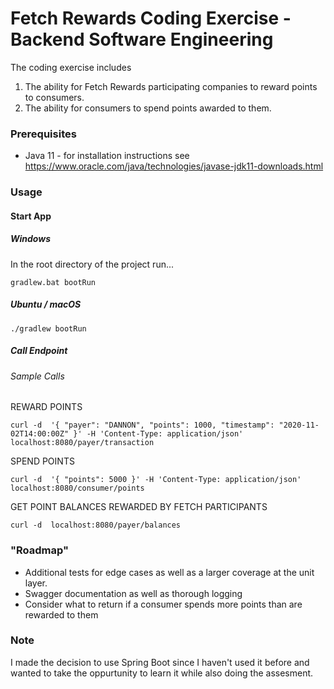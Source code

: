 # Fetch Rewards Coding Exercise - Backend Software Engineering

The coding exercise includes 
1. The ability for Fetch Rewards participating companies to reward points to consumers.
2. The ability for consumers to spend points awarded to them.

### Prerequisites

- Java 11 - for installation instructions see https://www.oracle.com/java/technologies/javase-jdk11-downloads.html

### Usage

#### Start App

##### Windows

In the root directory of the project run...
```
gradlew.bat bootRun
```

##### Ubuntu / macOS

```
./gradlew bootRun
```

##### Call Endpoint

###### Sample Calls

REWARD POINTS
```
curl -d  '{ "payer": "DANNON", "points": 1000, "timestamp": "2020-11-02T14:00:00Z" }' -H 'Content-Type: application/json' localhost:8080/payer/transaction
```

SPEND POINTS
```
curl -d  '{ "points": 5000 }' -H 'Content-Type: application/json' localhost:8080/consumer/points
```

GET POINT BALANCES REWARDED BY FETCH PARTICIPANTS
```
curl -d  localhost:8080/payer/balances
```

### "Roadmap" 

- Additional tests for edge cases as well as a larger coverage at the unit layer. 
- Swagger documentation as well as thorough logging
- Consider what to return if a consumer spends more points than are rewarded to them

### Note

I made the decision to use Spring Boot since I haven't used it before and wanted to take the oppurtunity to learn it while also doing the assesment. 
